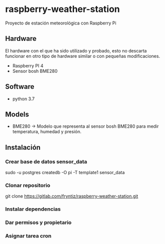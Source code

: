 # raspberry-weather-station

Proyecto de estación meteorológica con Raspberry Pi

## Hardware 

El hardware con el que ha sido utilizado y probado, esto no descarta funcionar
en otro tipo de hardware similar o con pequeñas modificaciones.

- Raspberry PI 4
- Sensor bosh BME280


## Software

- python 3.7

## Models

- BME280 → Modelo que representa al sensor bosh BME280 para medir 
temperatura, humedad y presión.

## Instalación

### Crear base de datos sensor_data

sudo -u postgres createdb -O pi -T template1 sensor_data

### Clonar repositorio

git clone https://gitlab.com/fryntiz/raspberry-weather-station.git


### Instalar dependencias

### Dar permisos y propietario

### Asignar tarea cron